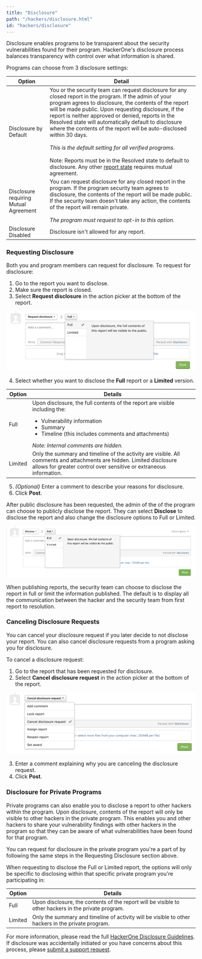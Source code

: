 ```yaml
---
title: "Disclosure"
path: "/hackers/disclosure.html"
id: "hackers/disclosure"
---
```


<style>
.contents {
  margin-left: 1.45rem;
  margin-right: 1.45rem;
  border-radius: 0.3em;
  width: 60%;
}
</style>


Disclosure enables programs to be transparent about the security vulnerabilities found for their program. HackerOne's disclosure process balances transparency with control over what information is shared.  

Programs can choose from 3 disclosure settings:

Option | Detail
------ | -------
Disclosure by Default | You or the security team can request disclosure for any closed report in the program. If the admin of your program agrees to disclosure, the contents of the report will be made public. Upon requesting disclosure, if the report is neither approved or denied, reports in the Resolved state will automatically default to disclosure where the contents of the report will be auto-disclosed within 30 days.<br> <br>*This is the default setting for all verified programs*.<br><br>Note: Reports must be in the Resolved state to default to disclosure. Any other [report state](/hackers/report-states.html) requires mutual agreement.
Disclosure requiring Mutual Agreement | You can request disclosure for any closed report in the program. If the program security team agrees to disclosure, the contents of the report will be made public. If the security team doesn't take any action, the contents of the report will remain private. <br><br>*The program must request to opt-in to this option.*
Disclosure Disabled | Disclosure isn't allowed for any report.

### Requesting Disclosure

Both you and program members can request for disclosure. To request for disclosure:
1. Go to the report you want to disclose.
2. Make sure the report is closed.
3. Select **Request disclosure** in the action picker at the bottom of the report.

![Request disclosure](./images/disclosure-1.png)

4. Select whether you want to disclose the **Full** report or a **Limited** version.

Option | Details
------ | -------
Full | Upon disclosure, the full contents of the report are visible including the:<ul><li>Vulnerability information</li><li>Summary</li><li>Timeline (this includes comments and attachments)</li></ul>*Note: Internal comments are hidden.*  
Limited | Only the summary and timeline of the activity are visible. All comments and attachments are hidden. Limited disclosure allows for greater control over sensitive or extraneous information.

5. *(Optional)* Enter a comment to describe your reasons for disclosure.
6. Click **Post**.    

After public disclosure has been requested, the admin of the of the program can choose to publicly disclose the report. They can select **Disclose** to disclose the report and also change the disclosure options to Full or Limited.

![disclose report](./images/disclosure-2.png)

When publishing reports, the security team can choose to disclose the report in full or limit the information published. The default is to display all the communication between the hacker and the security team from first report to resolution.

### Canceling Disclosure Requests

You can cancel your disclosure request if you later decide to not disclose your report. You can also cancel disclosure requests from a program asking you for disclosure.

To cancel a disclosure request:
1. Go to the report that has been requested for disclosure.
2. Select **Cancel disclosure request** in the action picker at the bottom of the report.

![cancel disclosure request](./images/cancel-disclosure-request.png)

3. Enter a comment explaining why you are canceling the disclosure request.
4. Click **Post**.

### Disclosure for Private Programs

Private programs can also enable you to disclose a report to other hackers within the program. Upon disclosure, contents of the report will only be visible to other hackers in the private program. This enables you and other hackers to share your vulnerability findings with other hackers in the program so that they can be aware of what vulnerabilities have been found for that program.

You can request for disclosure in the private program you're a part of by following the same steps in the Requesting Disclosure section above.

When requesting to disclose the Full or Limited report, the options will only be specific to disclosing within that specific private program you're participating in:

Option | Details
------ | -------
Full | Upon disclosure, the contents of the report will be visible to other hackers in the private program.
Limited | Only the summary and timeline of activity will be visible to other hackers in the private program.

For more information, please read the full [HackerOne Disclosure Guidelines](https://hackerone.com/disclosure-guidelines). If disclosure was accidentally initiated or you have concerns about this process, please [submit a support request](https://support.hackerone.com/hc/en-us/requests/new).
